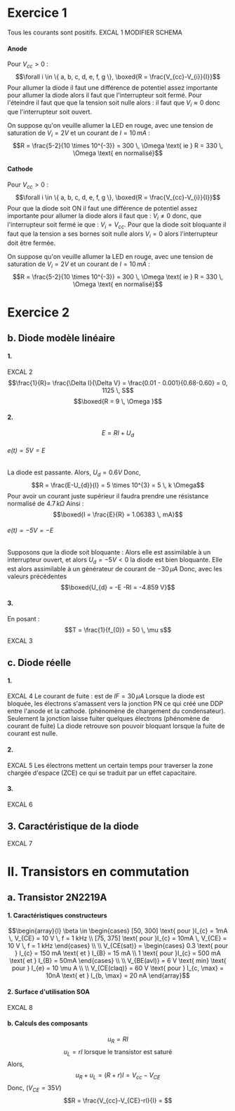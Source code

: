 # Exercice 1
Tous les courants sont positifs. 
EXCAL 1 MODIFIER SCHEMA
#### Anode
Pour $V_{cc} >0$ :
$$\forall i \in \{ a, b, c, d, e, f, g \}, \boxed{R = \frac{V_{cc}-V_{i}}{I}}$$
Pour allumer la diode il faut une différence de potentiel assez importante pour allumer la diode alors il faut que l'interrupteur soit fermé. 
Pour l'éteindre il faut que que la tension soit nulle alors : il faut que $V_{i} \approx 0$ donc que l'interrupteur soit ouvert. 

On suppose qu'on veuille allumer la LED en rouge, avec une tension de saturation de $V_{i} = 2V$ et un courant de $I = 10 \, mA$ :
$$R = \frac{5-2}{10 \times 10^{-3}} = 300  \, \Omega \text{ ie } R = 330 \, \Omega \text{ en normalisé}$$


#### Cathode
Pour $V_{cc} >0$ :
$$\forall i \in \{ a, b, c, d, e, f, g \}, \boxed{R = \frac{V_{cc}-V_{i}}{I}}$$
Pour que la diode soit ON il faut une différence de potentiel assez importante pour allumer la diode alors il faut que : $V_{i} \neq 0$ donc, que l'interrupteur soit fermé ie que : $V_{i} = V_{cc}$. 
Pour que la diode soit bloquante il faut que la tension a ses bornes soit nulle alors $V_{i} = 0$ alors l'interrupteur doit être fermée. 

On suppose qu'on veuille allumer la LED en rouge, avec une tension de saturation de $V_{i} = 2V$ et un courant de $I = 10 \, mA$ :
$$R = \frac{5-2}{10 \times 10^{-3}} = 300  \, \Omega \text{ ie } R = 330 \, \Omega \text{ en normalisé}$$


# Exercice 2
## b. Diode modèle linéaire
#### 1.
EXCAL 2
$$\frac{1}{R}= \frac{\Delta I}{\Delta V} = \frac{0.01 - 0.001}{0.68-0.60} = 0, 1125 \, S$$
$$\boxed{R = 9 \, \Omega }$$

#### 2.
$$E = RI + U_{d}$$
###### $e(t) = 5V = E$
La diode est passante. 
Alors, $U_{d} = 0.6V$ 
Donc, 
$$R = \frac{E-U_{d}}{I} =  5 \times 10^{3} = 5 \, k \Omega$$
Pour avoir un courant juste supérieur il faudra prendre une résistance normalisé de $4.7 \, k\Omega$
Ainsi : 
$$\boxed{I = \frac{E}{R} = 1.06383 \, mA}$$
###### $e(t) = -5V = -E$
Supposons que la diode soit bloquante : 
Alors elle est assimilable à un interrupteur ouvert, et alors $U_{d} = -5V < 0$ la diode est bien bloquante. 
Elle est alors assimilable à un générateur de courant de $-30 \, \mu A$
Donc, avec les valeurs précédentes
$$\boxed{U_{d} = -E -RI = -4.859 V}$$
#### 3.
En posant : 
$$T = \frac{1}{f_{0}} = 50 \, \mu s$$
EXCAL 3

## c. Diode réelle
#### 1.
EXCAL 4
Le courant de fuite : est de $IF = 30 \, \mu A$
Lorsque la diode est bloquée, les électrons s'amassent vers la jonction PN ce qui créé une DDP entre l'anode et la cathode. (phénomène de chargement du condensateur). Seulement la jonction laisse fuiter quelques électrons (phénomène de courant de fuite)
La diode retrouve son pouvoir bloquant lorsque la fuite de courant est nulle.


#### 2.
EXCAL 5
Les électrons mettent un certain temps pour traverser la zone chargée d'espace (ZCE) ce qui se traduit par un effet capacitaire. 

#### 3.
EXCAL 6

## 3. Caractéristique de la diode
EXCAL 7

# II. Transistors en commutation
## a. Transistor 2N2219A
#### 1. Caractéristiques constructeurs
$$\begin{array}{l}
\beta \in \begin{cases}
[50, 300] \text{ pour }I_{c} = 1mA \, V_{CE} = 10 V \, f = 1 kHz \\
[75, 375] \text{ pour }I_{c} = 10mA \, V_{CE} = 10 V \, f = 1 kHz
\end{cases} \\
 \\
V_{CE(sat)} = \begin{cases}
0.3 \text{ pour } I_{c} = 150 mA \text{ et } I_{B} = 15 mA \\
1 \text{ pour }I_{c} = 500 mA \text{ et } I_{B} = 50mA
\end{cases} \\ 
 \\
V_{BE(avl)} = 6 V \text{ min} \text{ pour } I_{e} = 10 \mu A \\
 \\
V_{CE(claq)} = 60 V \text{ pour } I_{c, \max} = 10nA \text{ et } I_{b, \max} = 20 nA
\end{array}$$

#### 2. Surface d'utilisation SOA
EXCAL 8
#### b. Calculs des composants
$$u_{R} = RI$$
$$u_{L} =  rI \text{ lorsque le transistor est saturé}$$
Alors, 
$$u_{R} + u_{L} = (R+r)I = V_{cc}-V_{CE}$$
Donc, ($V_{CE} = 35 V$)
$$R = \frac{V_{cc}-V_{CE}-rI}{I} = $$
